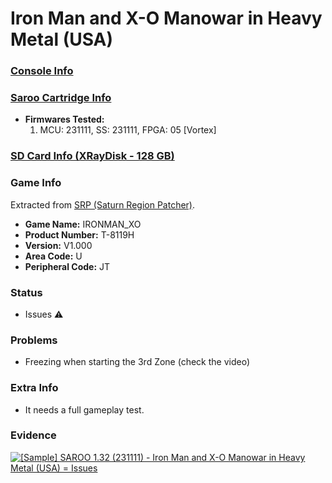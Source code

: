 # Iron Man and X-O Manowar in Heavy Metal (USA)

### [Console Info](../../../../../Info/Consoles/VA13/README.md)

### [Saroo Cartridge Info](../../../../../Info/Cartridges/RetroGameParadiseStore/1.32F/README.md)

- <b>Firmwares Tested:</b>
  1. MCU: 231111, SS: 231111, FPGA: 05 [Vortex]

### [SD Card Info (XRayDisk - 128 GB)](../../../../../Info/SdCards/XRayDisk/128GB/fat32/README.md)

### Game Info

Extracted from [SRP (Saturn Region Patcher)](https://segaxtreme.net/resources/saturn-region-patcher.81/download).

- <b>Game Name:</b> IRONMAN_XO
- <b>Product Number:</b> T-8119H
- <b>Version:</b> V1.000
- <b>Area Code:</b> U
- <b>Peripheral Code:</b> JT

### Status

- Issues :warning:

### Problems

- Freezing when starting the 3rd Zone (check the video)

### Extra Info

- It needs a full gameplay test.

### Evidence

[![[Sample] SAROO 1.32 (231111) - Iron Man and X-O Manowar in Heavy Metal (USA) = Issues](https://img.youtube.com/vi/UYddqwXNSHg/0.jpg)](https://www.youtube.com/watch?v=UYddqwXNSHg)
